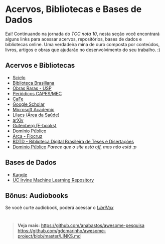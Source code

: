 # Acervos, Bibliotecas e Bases de Dados

Eai! Continuando na jornada do _TCC nota 10_, nesta seção você encontrará alguns links para acessar acervos, repositórios, bases de dados e bibliotecas online. Uma verdadeira mina de ouro composta por conteúdos, livros, artigos e obras que ajudarão no desenvolvimento do seu trabalho. :)


## Acervos e Bibliotecas

* [Scielo](httphttps://github.com/anabastos/awesome-pesquisas://books.scielo.org/)
* [Biblioteca Brasiliana](https://www.bbm.usp.br/pt-br/)
* [Obras Raras - USP](https://obrasraras.usp.br/)
* [Periódicos CAPES/MEC](https://www.periodicos.capes.gov.br)
* [CaFe](https://www-periodicos-capes-gov-br.ez372.periodicos.capes.gov.br/index.php/acesso-cafe.html)
* [Google Scholar](https://scholar.google.com)
* [Microsoft Academic](https://academic.microsoft.com)
* [Lilacs (Área da Saúde)](https://lilacs.bvsalud.org/)
* [arXiv](https://arxiv.org/)
* [Gutenberg (E-books)](https://www.gutenberg.org/)
* [Domínio Público](http://www.dominiopublico.gov.br/pesquisa/PesquisaObraForm.jsp)
* [Arca - Fiocruz](https://www.arca.fiocruz.br/?locale=pt_BR)
* [BDTD - Biblioteca Digital Brasileira de Teses e Disertações](https://bdtd.ibict.br/vufind/)
* [Dominío Público](http://www.dominiopublico.gov.br/pesquisa/PesquisaObraForm.jsp) *_Parece que o site está off, mas não está :p_*

## Bases de Dados

* [Kaggle](https://www.kaggle.com/datasets)
* [UC Irvine Machine Learning Repository](http://archive.ics.uci.edu/)

## Bônus: Audiobooks

Se você curte audiobook, poderá acessar o *[LibriVox](https://librivox.org/)*

#
#
#

> **Veja mais:** https://github.com/anabastos/awesome-pesquisa
> https://github.com/gdcmarinho/awesome-project/blob/master/LINKS.md
